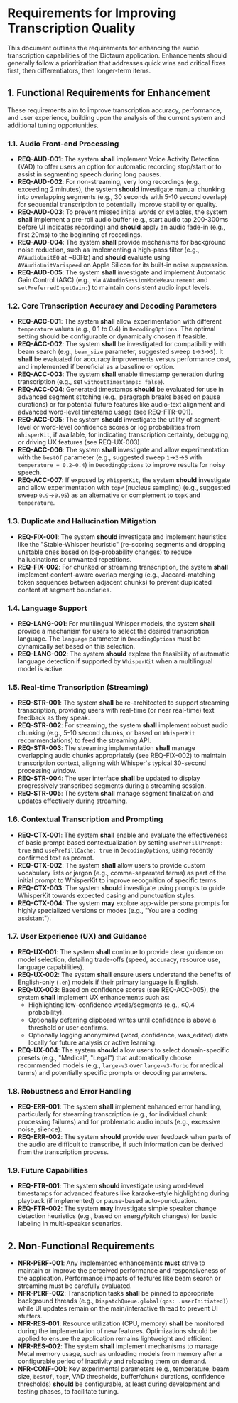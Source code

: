 # Requirements for Improving Transcription Quality

This document outlines the requirements for enhancing the audio transcription capabilities of the Dictaum application. Enhancements should generally follow a prioritization that addresses quick wins and critical fixes first, then differentiators, then longer-term items.

## 1. Functional Requirements for Enhancement

These requirements aim to improve transcription accuracy, performance, and user experience, building upon the analysis of the current system and additional tuning opportunities.

### 1.1. Audio Front-end Processing
*   **REQ-AUD-001**: The system **shall** implement Voice Activity Detection (VAD) to offer users an option for automatic recording stop/start or to assist in segmenting speech during long pauses.
*   **REQ-AUD-002**: For non-streaming, very long recordings (e.g., exceeding 2 minutes), the system **should** investigate manual chunking into overlapping segments (e.g., 30 seconds with 5-10 second overlap) for sequential transcription to potentially improve stability or quality.
*   **REQ-AUD-003**: To prevent missed initial words or syllables, the system **shall** implement a pre-roll audio buffer (e.g., start audio tap 200-300ms before UI indicates recording) and **should** apply an audio fade-in (e.g., first 20ms) to the beginning of recordings.
*   **REQ-AUD-004**: The system **shall** provide mechanisms for background noise reduction, such as implementing a high-pass filter (e.g., `AVAudioUnitEQ` at ~80Hz) and **should** evaluate using `AVAudioUnitVarispeed` on Apple Silicon for its built-in noise suppression.
*   **REQ-AUD-005**: The system **shall** investigate and implement Automatic Gain Control (AGC) (e.g., via `AVAudioSessionModeMeasurement` and `setPreferredInputGain:`) to maintain consistent audio input levels.

### 1.2. Core Transcription Accuracy and Decoding Parameters
*   **REQ-ACC-001**: The system **shall** allow experimentation with different `temperature` values (e.g., 0.1 to 0.4) in `DecodingOptions`. The optimal setting should be configurable or dynamically chosen if feasible.
*   **REQ-ACC-002**: The system **shall** be investigated for compatibility with beam search (e.g., `beam_size` parameter, suggested sweep `1`→`3`→`5`). It **shall** be evaluated for accuracy improvements versus performance cost, and implemented if beneficial as a baseline or option.
*   **REQ-ACC-003**: The system **shall** enable timestamp generation during transcription (e.g., set `withoutTimestamps: false`).
*   **REQ-ACC-004**: Generated timestamps **should** be evaluated for use in advanced segment stitching (e.g., paragraph breaks based on pause durations) or for potential future features like audio-text alignment and advanced word-level timestamp usage (see REQ-FTR-001).
*   **REQ-ACC-005**: The system **should** investigate the utility of segment-level or word-level confidence scores or log probabilities from `WhisperKit`, if available, for indicating transcription certainty, debugging, or driving UX features (see REQ-UX-003).
*   **REQ-ACC-006**: The system **shall** investigate and allow experimentation with the `bestOf` parameter (e.g., suggested sweep `1`→`3`→`5` with `temperature = 0.2–0.4`) in `DecodingOptions` to improve results for noisy speech.
*   **REQ-ACC-007**: If exposed by `WhisperKit`, the system **should** investigate and allow experimentation with `topP` (nucleus sampling) (e.g., suggested sweep `0.9`→`0.95`) as an alternative or complement to `topK` and `temperature`.

### 1.3. Duplicate and Hallucination Mitigation
*   **REQ-FIX-001**: The system **should** investigate and implement heuristics like the "Stable-Whisper heuristic" (re-scoring segments and dropping unstable ones based on log-probability changes) to reduce hallucinations or unwanted repetitions.
*   **REQ-FIX-002**: For chunked or streaming transcription, the system **shall** implement content-aware overlap merging (e.g., Jaccard-matching token sequences between adjacent chunks) to prevent duplicated content at segment boundaries.

### 1.4. Language Support
*   **REQ-LANG-001**: For multilingual Whisper models, the system **shall** provide a mechanism for users to select the desired transcription language. The `language` parameter in `DecodingOptions` must be dynamically set based on this selection.
*   **REQ-LANG-002**: The system **should** explore the feasibility of automatic language detection if supported by `WhisperKit` when a multilingual model is active.

### 1.5. Real-time Transcription (Streaming)
*   **REQ-STR-001**: The system **shall** be re-architected to support streaming transcription, providing users with real-time (or near real-time) text feedback as they speak.
*   **REQ-STR-002**: For streaming, the system **shall** implement robust audio chunking (e.g., 5-10 second chunks, or based on `WhisperKit` recommendations) to feed the streaming API.
*   **REQ-STR-003**: The streaming implementation **shall** manage overlapping audio chunks appropriately (see REQ-FIX-002) to maintain transcription context, aligning with Whisper's typical 30-second processing window.
*   **REQ-STR-004**: The user interface **shall** be updated to display progressively transcribed segments during a streaming session.
*   **REQ-STR-005**: The system **shall** manage segment finalization and updates effectively during streaming.

### 1.6. Contextual Transcription and Prompting
*   **REQ-CTX-001**: The system **shall** enable and evaluate the effectiveness of basic prompt-based contextualization by setting `usePrefillPrompt: true` and `usePrefillCache: true` in `DecodingOptions`, using recently confirmed text as prompt.
*   **REQ-CTX-002**: The system **shall** allow users to provide custom vocabulary lists or jargon (e.g., comma-separated terms) as part of the initial prompt to WhisperKit to improve recognition of specific terms.
*   **REQ-CTX-003**: The system **should** investigate using prompts to guide WhisperKit towards expected casing and punctuation styles.
*   **REQ-CTX-004**: The system **may** explore app-wide persona prompts for highly specialized versions or modes (e.g., "You are a coding assistant").

### 1.7. User Experience (UX) and Guidance
*   **REQ-UX-001**: The system **shall** continue to provide clear guidance on model selection, detailing trade-offs (speed, accuracy, resource use, language capabilities).
*   **REQ-UX-002**: The system **shall** ensure users understand the benefits of English-only (`.en`) models if their primary language is English.
*   **REQ-UX-003**: Based on confidence scores (see REQ-ACC-005), the system **shall** implement UX enhancements such as:
    *   Highlighting low-confidence words/segments (e.g., ≤0.4 probability).
    *   Optionally deferring clipboard writes until confidence is above a threshold or user confirms.
    *   Optionally logging anonymized (word, confidence, was_edited) data locally for future analysis or active learning.
*   **REQ-UX-004**: The system **should** allow users to select domain-specific presets (e.g., "Medical", "Legal") that automatically choose recommended models (e.g., `large-v3` over `large-v3-Turbo` for medical terms) and potentially specific prompts or decoding parameters.

### 1.8. Robustness and Error Handling
*   **REQ-ERR-001**: The system **shall** implement enhanced error handling, particularly for streaming transcription (e.g., for individual chunk processing failures) and for problematic audio inputs (e.g., excessive noise, silence).
*   **REQ-ERR-002**: The system **should** provide user feedback when parts of the audio are difficult to transcribe, if such information can be derived from the transcription process.

### 1.9. Future Capabilities
*   **REQ-FTR-001**: The system **should** investigate using word-level timestamps for advanced features like karaoke-style highlighting during playback (if implemented) or pause-based auto-punctuation.
*   **REQ-FTR-002**: The system **may** investigate simple speaker change detection heuristics (e.g., based on energy/pitch changes) for basic labeling in multi-speaker scenarios.

## 2. Non-Functional Requirements
*   **NFR-PERF-001**: Any implemented enhancements **must** strive to maintain or improve the perceived performance and responsiveness of the application. Performance impacts of features like beam search or streaming must be carefully evaluated.
*   **NFR-PERF-002**: Transcription tasks **shall** be pinned to appropriate background threads (e.g., `DispatchQueue.global(qos: .userInitiated)`) while UI updates remain on the main/interactive thread to prevent UI stutters.
*   **NFR-RES-001**: Resource utilization (CPU, memory) **shall** be monitored during the implementation of new features. Optimizations should be applied to ensure the application remains lightweight and efficient.
*   **NFR-RES-002**: The system **shall** implement mechanisms to manage Metal memory usage, such as unloading models from memory after a configurable period of inactivity and reloading them on demand.
*   **NFR-CONF-001**: Key experimental parameters (e.g., temperature, beam size, `bestOf`, `topP`, VAD thresholds, buffer/chunk durations, confidence thresholds) **should** be configurable, at least during development and testing phases, to facilitate tuning.
```

